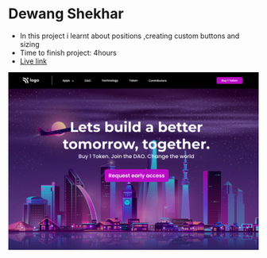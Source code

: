# Dewang Shekhar

- In this project i learnt about positions ,creating custom buttons and sizing
- Time to finish project: 4hours
- [Live link](https://aeroplaneproj5.netlify.app)

![screenshot](/live-class-project-5/5.png)
